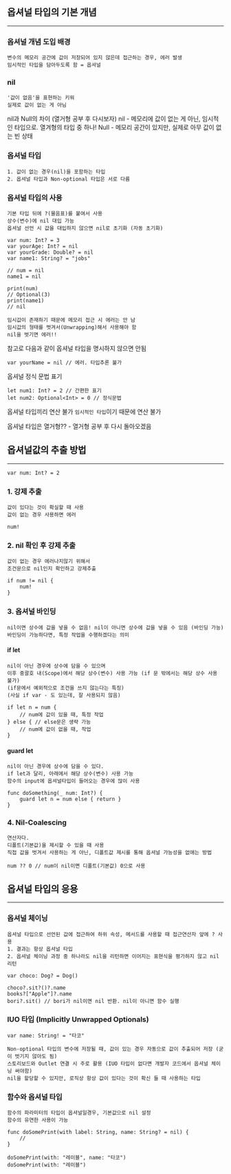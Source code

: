 ## 옵셔널 타입의 기본 개념
---

### 옵셔널 개념 도입 배경
	변수의 메모리 공간에 값이 저장되어 있지 않은데 접근하는 경우, 에러 발생
	임시적인 타입을 담아두도록 함 = 옵셔널

### nil
	'값이 없음'을 표현하는 키워
	실제로 값이 없는 게 아님

nil과 Null의 차이 (열거형 공부 후 다시보자)
	nil
		- 메모리에 값이 없는 게 아닌, 임시적인 타입으로. 열겨형의 타입 중 하나!
	Null
		- 메모리 공간이 있지만, 실제로 아무 값이 없는 빈 상태

### 옵셔널 타입
	1. 값이 없는 경우(nil)을 포함하는 타입
	2. 옵셔널 타입과 Non-optional 타입은 서로 다름

### 옵셔널 타입의  사용
	기본 타입 뒤에 ?(물음표)를 붙여서 사용
	상수(변수)에 nil 대입 가능
	옵셔널 선언 시 값을 대입하지 않으면 nil로 초기화 (자동 초기화)

```
var num: Int? = 3
var yourAge: Int? = nil
var yourGrade: Double? = nil
var name1: String? = "jobs"

// num = nil
name1 = nil

print(num)
// Optional(3)
print(name1)
// nil
```

	임시값이 존재하기 때문에 메모리 접근 시 에러는 안 남
	임시값의 형태를 벗겨서(Unwrapping)해서 사용해야 함
	nil을 벗기면 에러!!


참고로 다음과 같이 옵셔널 타입을 명시하지 않으면 안됨
```
var yourName = nil // 에러. 타입추론 불가
```


옵셔널 정식 문법 표기
```
let num1: Int? = 2 // 간편한 표기
let num2: Optional<Int> = 0 // 정식문법
```

옵셔널 타입끼리 연산 불가
	`임시적인 타입`이기 때문에 연산 불가

옵셔널 타입은 열거형?? - 열거형 공부 후 다시 돌아오겠음



## 옵셔널값의 추출 방법
---

```
var num: Int? = 2
```

### 1. 강제 추출
	값이 있다는 것이 확실할 때 사용
	값이 없는 경우 사용하면 에러

```
num!
```

### 2. nil 확인 후 강제 추출
	값이 없는 경우 에러나지않기 위해서 
	조건문으로 nil인지 확인하고 강제추출

```
if num != nil {
	num!
}
```

### 3. 옵셔널 바인딩
	nil이면 상수에 값을 넣을 수 없음! nil이 아니면 상수에 값을 넣을 수 있음 (바인딩 가능)
	바인딩이 가능하다면, 특정 작업을 수행하겠다는 의미

#### if let
	nil이 아닌 경우에 상수에 담을 수 있으며
	이후 중괄호 내(Scope)에서 해당 상수(변수) 사용 가능 (if 문 밖에서는 해당 상수 사용 불가)
	(if문에서 예외적으로 조건을 쓰지 않는다는 특징)
	(사실 if var - 도 있는데, 잘 사용되지 않음)

```
if let n = num {
	// num에 값이 있을 때, 특정 작업
} else { // else문은 생략 가능
	// num에 값이 없을 때, 작업
}
```

#### guard let
	nil이 아닌 경우에 상수에 담을 수 있다.
	if let과 달리, 아래에서 해당 상수(변수) 사용 가능
	함수의 input에 옵셔널타입이 들어오는 경우에 많이 사용

```
func doSomething(_ num: Int?) {
	guard let n = num else { return }
}
```

### 4. Nil-Coalescing
	연산자다.
	디폴트(기본값)을 제시할 수 있을 때 사용
	직접 값을 벗겨서 사용하는 게 아닌, 디폴트값 제시를 통해 옵셔널 가능성을 없애는 방법

```
num ?? 0 // num이 nil이면 디폴트(기본값) 0으로 사용
```



## 옵셔널 타입의 응용
---
### 옵셔널 체이닝
	옵셔널 타입으로 선언된 값에 접근하여 하위 속성, 메서드를 사용할 때 접근연산자 앞에 ? 사용
	1. 결과는 항상 옵셔널 타입
	2. 옵셔널 체이닝 과정 중 하나라도 nil을 리턴하면 이어지는 표현식을 평가하지 않고 nil 리턴

```
var choco: Dog? = Dog()

choco?.sit?()?.name
books?["Apple"]?.name
bori?.sit() // bori가 nil이면 nil 반환. nil이 아니면 함수 실행
```

### IUO 타입 (Implicitly Unwrapped Optionals)

```
var name: String! = "타코"
```

	Non-optional 타입의 변수에 저장될 때, 값이 있는 경우 자동으로 값이 추출되어 저장 (굳이 벗기지 않아도 됨)
	스토리보드와 Outlet 연결 시 주로 활용 (IUO 타입이 없다면 개발자 코드에서 옵셔널 체이닝 써야함)
	nil을 할당할 수 있지만, 로직상 항상 값이 있다는 것이 확신 들 때 사용하는 타입

### 함수와 옵셔널 타입

	함수의 파라미터의 타입이 옵셔널일경우, 기본값으로 nil 설정
	함수의 유연한 사용이 가능

```
func doSomePrint(with label: String, name: String? = nil) {
	//
}	

doSomePrint(with: "레이블", name: "타코")
doSomePrint(with: "레이블")
```

